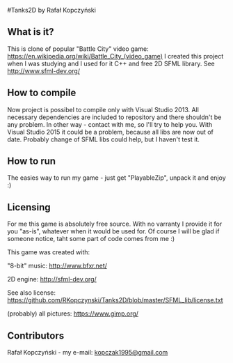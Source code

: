 #Tanks2D by Rafał Kopczyński

What is it?
-------------------------------------------

This is clone of popular "Battle City" video game:
https://en.wikipedia.org/wiki/Battle_City_(video_game) 
I created this project when I was studying and I used for it C++ and
free 2D SFML library. See http://www.sfml-dev.org/

How to compile
--------------

Now project is possibel to compile only with Visual Studio 2013. All necessary dependencies are
included to repository and there shouldn't be any problem. In other way - contact with me, so I'll
try to help you.
With Visual Studio 2015 it could be a problem, because all libs are now out of date.
Probably change of SFML libs could help, but I haven't test it.

How to run
------------

The easies way to run my game - just get "PlayableZip", unpack it and enjoy :)

Licensing
---------

For me this game is absolutely free source.
With no varranty I provide it for you "as-is", whatever when it would be used for.
Of course I will be glad if someone notice, taht some part of code comes from me :)

This game was created with:

"8-bit" music: http://www.bfxr.net/

2D engine: http://sfml-dev.org/

See also license: https://github.com/RKopczynski/Tanks2D/blob/master/SFML_lib/license.txt

(probably) all pictures: https://www.gimp.org/

Contributors
------------

Rafał Kopczyński - my e-mail: kopczak1995@gmail.com

